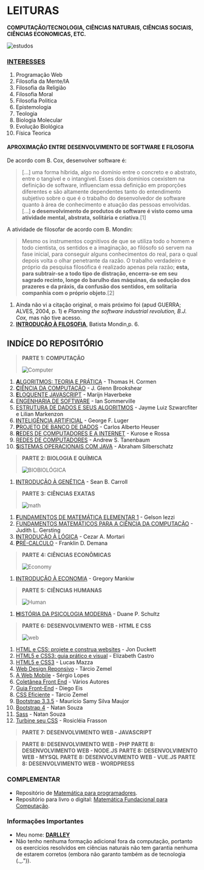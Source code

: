 # LEITURAS 

**COMPUTAÇÃO/TECNOLOGIA, CIÊNCIAS NATURAIS, CIÊNCIAS SOCIAIS, CIÊNCIAS ECONOMICAS, ETC.**

![estudos](https://media.giphy.com/media/HACWkf6IrkywE/giphy.gif)

### [INTERESSES](https://medium.com/@darlleybrito)	

 1. Programação Web	
1. Filosofia da Mente/IA	
1. Filosofia da Religião	
1. Filosofia Moral	
1. Filosofia Politica	
1. Epistemologia	
1. Teologia	
1. Biologia Molecular	
1. Evolução Biológica	
1. Física Teorica	

 #### APROXIMAÇÃO ENTRE DESENVOLVIMENTO DE SOFTWARE E FILOSOFIA	

De acordo com B. Cox, desenvolver software é:	
> [...] uma forma híbrida, algo no domínio entre o concreto e o abstrato, entre o tangível e o intangível. Esses dois domínios coexistem na definição de software, influenciam essa definição em proporções diferentes e são altamente dependentes tanto do entendimento subjetivo sobre o que é o trabalho do desenvolvedor de software quanto à área de conhecimento e atuação das pessoas envolvidas. [...] **o desenvolvimento de produtos de software é visto como uma atividade mental, abstrata, solitária e criativa**.[1]	

A atividade de filosofar de acordo com B. Mondin:	
> Mesmo os instrumentos cognitivos de que se utiliza todo o homem e todo cientista, os sentidos e a imaginação, ao filósofo só servem na fase inicial, para conseguir alguns conhecimentos do real, para o qual depois volta o olhar penetrante da razão. O trabalho verdadeiro e próprio da pesquisa filosófica é realizado apenas pela razão; **esta, para subtrair-se a todo tipo de distração, encerra-se em seu sagrado recinto, longe do barulho das máquinas, da sedução dos prazeres e da práxis, da confusão dos sentidos, em solitaria companhia com o próprio objeto**.[2]	
 1. Ainda não vi a citação original, o mais próximo foi (apud GUERRA; ALVES, 2004, p. 1) e *Planning the software industrial revolution, B.J. Cox,* mas não tive acesso.	
1. **[INTRODUÇÃO À FILOSOFIA](https://medium.com/@darlleybrito/o-que-%C3%A9-filosofia-b-mondin-c629340f50eb)**, Batista Mondin,p. 6.

## INDÍCE DO REPOSITÓRIO

> **PARTE 1: COMPUTAÇÃO**
>
> ![Computer](https://cdn-images-1.medium.com/max/1200/1*2wOWJr-i7MU_D25_M1rvTA.gif)

1. [**A**LGORITMOS: TEORIA E PRÁTICA](https://github.com/Darlley/ExerciciosLivros/blob/master/tecnologia/algoritmos1/README.md) - Thomas H. Cormen 
1. [**C**IÊNCIA DA COMPUTAÇÃO](https://github.com/Darlley/ExerciciosLivros/blob/master/tecnologia/cienciacomputacao1/README.md) - J. Glenn Brookshear
1. [**E**LOQUENTE JAVASCRIPT](https://github.com/Darlley/ExerciciosLivros/blob/master/tecnologia/eloquentejavascript/README.md) - Marijn Haverbeke
1. [ENGENHARIA DE SOFTWARE](https://github.com/Darlley/ExerciciosLivros/blob/master/tecnologia/engenhariadesoftware1/README.md) - Ian Sommerville
1. [ESTRUTURA DE DADOS E SEUS ALGORITMOS](https://github.com/Darlley/ExerciciosLivros/tree/master/tecnologia/estruturadedados1/README.md) - Jayme Luiz Szwarcfiter e Lilian Markenzon
1. [**I**NTELIGÊNCIA ARTIFICIAL](https://github.com/Darlley/ExerciciosLivros/blob/master/tecnologia/InteligenciaArtifical1/README.md) - George F. Luger
1. [**P**ROJETO DE BANCO DE DADOS](https://github.com/Darlley/ExerciciosLivros/blob/master/tecnologia/bancodedados1/README.md) - Carlos Alberto Heuser
1. [**R**EDES DE COMPUTADORES E A INTERNET](https://github.com/Darlley/ExerciciosLivros/blob/master/tecnologia/redes1/README.md) - Kurose e Rossa
1. [REDES DE COMPUTADORES](https://github.com/Darlley/ExerciciosLivros/blob/master/tecnologia/redes2/README.md) - Andrew S. Tanenbaum
1. [**S**ISTEMAS OPERACIONAIS COM JAVA](https://github.com/Darlley/ExerciciosLivros/blob/master/tecnologia/sistemasoperacionais1/README.md) - Abraham Silberschatz

> **PARTE 2: BIOLOGIA E QUÍMICA**
>
> ![BIOBIOLÓGICA](https://media.giphy.com/media/pULs0FZmQn4ic/giphy.gif)

1. [**I**NTRODUÇÃO À GENÉTICA](https://github.com/Darlley/ExerciciosLivros/blob/master/bioqu%C3%ADmica/introducaogenetica1/README.md) - Sean B. Carroll

> **PARTE 3: CIÊNCIAS EXATAS**
>
> ![math](https://i.imgur.com/RmYr4Mw.gif)

1. [**F**UNDAMENTOS DE MATEMÁTICA ELEMENTAR 1](https://github.com/Darlley/ExerciciosLivros/blob/master/exatas/mathelementar1/README.md) - Gelson Iezzi
1. [FUNDAMENTOS MATEMÁTICOS PARA A CIÊNCIA DA COMPUTAÇÃO](https://github.com/Darlley/ExerciciosLivros/blob/master/exatas/matematicacomputacao1/README.md) - Judith L. Gersting
1. [**I**NTRODUÇÃO À LÓGICA](https://github.com/Darlley/ExerciciosLivros/blob/master/exatas/intrológica1/README.md) - Cezar A. Mortari
1. [**P**RÉ-CALCULO](https://github.com/Darlley/ExerciciosLivros/blob/master/exatas/precalculo1/README.md) - Franklin D. Demana


> **PARTE 4: CIÊNCIAS ECONÔMICAS**
>
> ![Economy](https://i.imgur.com/KbCX4w3.png.png)

1. [**I**NTRODUÇÃO À ECONOMIA](https://github.com/Darlley/ExerciciosLivros/blob/master/economicas/introducaoeconomia1/README.md) - Gregory Mankiw

> **PARTE 5: CIÊNCIAS HUMANAS**
>
> ![Human](https://i.pinimg.com/originals/50/6a/c9/506ac9b48c5a38ffef49522592a07fcb.gif)

1. [**H**ISTÓRIA DA PSICOLOGIA MODERNA](https://github.com/Darlley/ExerciciosLivros/blob/master/humanas/psicologia1/README.md) - Duane P. Schultz

> **PARTE 6: DESENVOLVIMENTO WEB - HTML E CSS**
> 
> ![web](https://miro.medium.com/max/700/1*nCpfU7AD35VLsljEvbVfSw.gif)
1. [HTML e CSS: projete e construa websites](https://www.amazon.com.br/HTML-CSS-projete-construa-Websites/dp/8576089394/ref=sr_1_1?__mk_pt_BR=ÅMÅŽÕÑ&dchild=1&keywords=HTML+e+CSS%3A+projete+e+construa+websites&qid=1623112971&s=books&sr=1-1) - Jon Duckett
2. [HTML5 e CSS3: guia prático e visual](https://www.amazon.com.br/Html-CSS-guia-prático-visual/dp/8576088037/ref=sr_1_5?__mk_pt_BR=ÅMÅŽÕÑ&dchild=1&keywords=HTML+e+CSS%3A+projete+e+construa+websites&qid=1623112971&s=books&sr=1-5) - Elizabeth Castro
3. [HTML5 e CSS3](https://www.casadocodigo.com.br/products/livro-html-css) - Lucas Mazza
4. [Web Design Reponsivo](https://github.com/Darlley/Frontend/tree/master/LIVROS/WebDesignResponsivo) - Tárcio Zemel
5. [A Web Mobile](https://www.casadocodigo.com.br/products/livro-web-mobile) - Sérgio Lopes
6. [Coletânea Front End](https://www.casadocodigo.com.br/products/livro-coletanea-front-end) - Vários Autores
7. [Guia Front-End](https://www.casadocodigo.com.br/products/livro-guia-frontend) - Diego Eis
8. [CSS Eficiente](https://www.casadocodigo.com.br/products/livro-css-eficiente) - Tárcio Zemel
9. [Bootstrap 3.3.5](https://github.com/Darlley/Frontend/tree/master/LIVROS/Bootstrap335) - Maurício Samy Silva Maujor
10. [Bootstrap 4](https://www.casadocodigo.com.br/products/livro-bootstrap4?_pos=1&_sid=c72e71f91&_ss=r) - Natan Souza
11. [Sass](https://www.casadocodigo.com.br/products/livro-sass) - Natan Souza
12. [Turbine seu CSS](https://www.casadocodigo.com.br/products/livro-turbine-css) - Rosicléia Frasson

> **PARTE 7: DESENVOLVIMENTO WEB - JAVASCRIPT**

> **PARTE 8: DESENVOLVIMENTO WEB - PHP**
> **PARTE 8: DESENVOLVIMENTO WEB - NODE.JS**
> **PARTE 8: DESENVOLVIMENTO WEB - MYSQL**
> **PARTE 8: DESENVOLVIMENTO WEB - VUE.JS**
> **PARTE 8: DESENVOLVIMENTO WEB - WORDPRESS**

### COMPLEMENTAR
- Repositório de [Matemática para programadores](https://github.com/Darlley/matematica-para-programadores).
- Repositório para livro o digital: [Matemática Fundacional para Computação](https://github.com/tsouanas/fmcbook).

### Informações Importantes 

- Meu nome: [**DARLLEY**](https://medium.com/@darlleybrito)
- Não tenho nenhuma formação adicional fora da computação, portanto os exercícios resolvidos em ciências naturais não tem garantia nenhuma de estarem corretos (embora não garanto também as de tecnologia (._.")).
